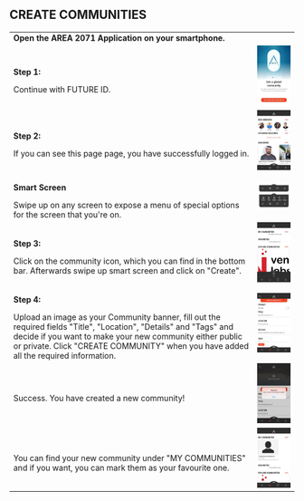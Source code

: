 ## CREATE COMMUNITIES <br>

<table>
  <thead>
  </thead>
  <tbody>
    <tr>
      <tr><td colspan="3"><b>Open the AREA 2071 Application on your smartphone.</b></td>      
    </tr>
    <tr>
      <td style="text-align: left"><p><b>Step 1:</b></p>Continue with FUTURE ID.</td>
      <td style="text-align: center"><img src="connectwithfutureid.jpg" alt="Connect with future id"></td>
    </tr>
    <tr>
    <td style="text-align: left"><p><b>Step 2:</b></p>If you can see this page page, you have successfully logged in.</td>
    <td style="text-align: center"><img src="landingpage.jpg" alt="Landing Page"></td>
    </tr>
    <tr>
    <td style="text-align: left"><p><b>Smart Screen</b></p>Swipe up on any screen to expose a menu of special options for the screen that you're on.</td>
    <td style="text-align: center"><img src="smartmenu03.jpg" alt="Smart Menu"></td>
    </tr>
    <tr>
    <td style="text-align: left"><p><b>Step 3:</b></p>Click on the community icon, which you can find in the bottom bar. Afterwards swipe up smart screen and click on "Create".</td>
    <td style="text-align: center"><img src="communities01.jpg" alt="Create Community Step 1"></td>
    </tr>
    <tr>
    <td style="text-align: left"><p><b>Step 4:</b></p>Upload an image as your Community banner, fill out the required fields "Title", "Location", "Details" and "Tags" and decide if you want to make your new community either public or private. Click "CREATE COMMUNITY" when you have added all the required information.</td>
    <td style="text-align: center"><img src="createcommunity02.jpg" alt="Create Community Step 1"></td>
    </tr>
    <tr>
    <td style="text-align: left"><p><b></b></p>Success. You have created a new community!</td>
    <td style="text-align: center"><img src="createcommunity03.jpg" alt="Create Community Step 2"></td>
    </tr>
    <tr>
    <td style="text-align: left"><p><b></b></p>You can find your new community under "MY COMMUNITIES" and if you want, you can mark them as your favourite one.</td>
    <td style="text-align: center"><img src="createcommunity04.jpg" alt="Create Community Step 3"></td>
    </tr>
  </tbody>
</table>
